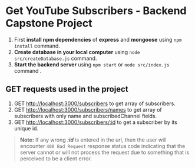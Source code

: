 # Get YouTube Subscribers - Backend Capstone Project
1. First **install npm dependencies** of **express** and **mongoose** using `npm install` command.
2. **Create database in your local computer** using `node src/createDatabase.js` command.
3. **Start the backend server** using `npm start` or `node src/index.js` command . 

## GET requests used in the project
1. GET [http://localhost:3000/subscribers](http://localhost:3000/subscribers) to get array of subscribers.
2. GET [http://localhost:3000/subscribers/names](http://localhost:3000/subscribers/names) to get array of subscribers with only name and subscribedChannel fields.
3. GET [http://localhost:3000/subscribers/:id](http://localhost:3000/subscribers/:id) to get a subscriber by its unique id.

> **Note:** If any wrong ***:id*** is entered in the url, then the user will encounter ```400 Bad Request``` response status code indicating that the server cannot or will not process the request due to something that is perceived to be a client error.